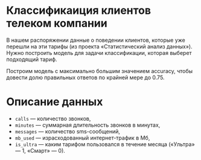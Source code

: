 # Классификаиция клиентов телеком компании
В нашем распоряжении данные о поведении клиентов, которые уже перешли на эти тарифы (из проекта «Статистический анализ данных»). Нужно построить модель для задачи классификации, которая выберет подходящий тариф.

Построим модель с максимально большим значением accuracy, чтобы довести долю правильных ответов по крайней мере до 0.75.

# Описание данных

  * `сalls` — количество звонков,
  * `minutes` — суммарная длительность звонков в минутах,
  * `messages` — количество sms-сообщений,
  * `mb_used` — израсходованный интернет-трафик в Мб,
  * `is_ultra` — каким тарифом пользовался в течение месяца («Ультра» — 1, «Смарт» — 0).
